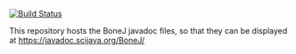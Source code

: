 [![Build Status](https://travis-ci.org/bonej-org/bonej-javadoc.svg?branch=master)](https://travis-ci.org/bonej-org/bonej-javadoc)

This repository hosts the BoneJ javadoc files, so that they can be displayed at https://javadoc.scijava.org/BoneJ/
